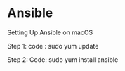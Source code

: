 # Ansible
Setting Up Ansible on macOS

Step 1: 
code : sudo yum update

Step 2:
Code: sudo yum install ansible



